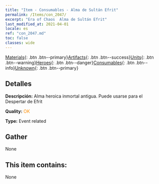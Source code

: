 ```yaml
---
title: "Item - Consumables - Alma de Sultán Efrit"
permalink: /Items/con_2047/
excerpt: "Era of Chaos  Alma de Sultán Efrit"
last_modified_at: 2021-04-01
locale: es
ref: "con_2047.md"
toc: false
classes: wide
---
```

 [Materials](/es/Items/){: .btn .btn--primary}[Artifacts](/es/Items/Artifacts/){: .btn .btn--success}[Units](/es/Items/Units/){: .btn .btn--warning}[Heroes](/es/Items/Heroes/){: .btn .btn--danger}[Consumables](/es/Items/Consumables/){: .btn .btn--info}[Unknown](/es/Items/Unknown/){: .btn .btn--primary}

## Detalles
 **Descripción:** Alma heroica inmortal antigua. Puede usarse para el Despertar de Efrit

 **Quality:** <span style="color: #FF8C00">OK</span>

 **Type:** Event related

## Gather

  None

## This item contains:

  None

